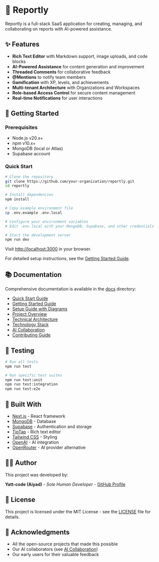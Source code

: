 # 📝 Reportly

Reportly is a full-stack SaaS application for creating, managing, and collaborating on reports with AI-powered assistance.

## ✨ Features

- **Rich Text Editor** with Markdown support, image uploads, and code blocks
- **AI-Powered Assistance** for content generation and improvement
- **Threaded Comments** for collaborative feedback
- **@Mentions** to notify team members
- **Gamification** with XP, levels, and achievements
- **Multi-tenant Architecture** with Organizations and Workspaces
- **Role-based Access Control** for secure content management
- **Real-time Notifications** for user interactions

## 🚀 Getting Started

### Prerequisites

- Node.js v20.x+
- npm v10.x+
- MongoDB (local or Atlas)
- Supabase account

### Quick Start

```bash
# Clone the repository
git clone https://github.com/your-organization/reportly.git
cd reportly

# Install dependencies
npm install

# Copy example environment file
cp .env.example .env.local

# Configure your environment variables
# Edit .env.local with your MongoDB, Supabase, and other credentials

# Start the development server
npm run dev
```

Visit [http://localhost:3000](http://localhost:3000) in your browser.

For detailed setup instructions, see the [Getting Started Guide](docs/getting-started.md).

## 📚 Documentation

Comprehensive documentation is available in the [docs](./docs) directory:

- [Quick Start Guide](docs/quick-start.md)
- [Getting Started Guide](docs/getting-started.md)
- [Setup Guide with Diagrams](docs/project/setup-guide.md)
- [Project Overview](docs/project/overview.md)
- [Technical Architecture](docs/project/architecture.md)
- [Technology Stack](docs/project/stack.md)
- [AI Collaboration](docs/project/ai-collaboration.md)
- [Contributing Guide](docs/CONTRIBUTING.md)

## 🧪 Testing

```bash
# Run all tests
npm run test

# Run specific test suites
npm run test:unit
npm run test:integration
npm run test:e2e
```

## 🔧️ Built With

- [Next.js](https://nextjs.org/) - React framework
- [MongoDB](https://www.mongodb.com/) - Database
- [Supabase](https://supabase.com/) - Authentication and storage
- [TipTap](https://tiptap.dev/) - Rich text editor
- [Tailwind CSS](https://tailwindcss.com/) - Styling
- [OpenAI](https://openai.com/) - AI integration
- [OpenRouter](https://openrouter.ai/) - AI provider alternative

## 👨‍💻 Author

This project was developed by:

**Yatt-code (Aiyad)** - *Sole Human Developer* - [GitHub Profile](https://github.com/yatt-code)

## 📝 License

This project is licensed under the MIT License - see the [LICENSE](LICENSE) file for details.

## 🙏 Acknowledgments

- All the open-source projects that made this possible
- Our AI collaborators (see [AI Collaboration](docs/project/ai-collaboration.md))
- Our early users for their valuable feedback
